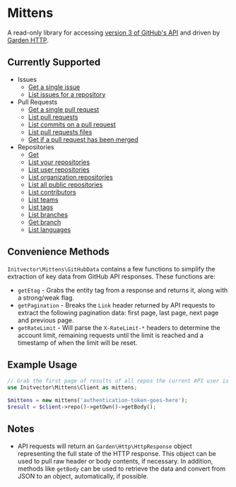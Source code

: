 # Mittens
A read-only library for accessing [version 3 of GitHub's API](https://developer.github.com/v3/) and driven by [Garden HTTP](https://github.com/vanilla/garden-http).

## Currently Supported
* Issues
  * [Get a single issue](https://developer.github.com/v3/issues/#get-a-single-issue)
  * [List issues for a repository](https://developer.github.com/v3/issues/#list-issues-for-a-repository)
* Pull Requests
  * [Get a single pull request](https://developer.github.com/v3/pulls/#get-a-single-pull-request)
  * [List pull requests](https://developer.github.com/v3/pulls/#list-pull-requests)
  * [List commits on a pull request](https://developer.github.com/v3/pulls/#list-commits-on-a-pull-request)
  * [List pull requests files](https://developer.github.com/v3/pulls/#list-pull-requests-files)
  * [Get if a pull request has been merged](https://developer.github.com/v3/pulls/#get-if-a-pull-request-has-been-merged)
* Repositories
  * [Get](https://developer.github.com/v3/repos/#get)
  * [List your repositories](https://developer.github.com/v3/repos/#list-your-repositories)
  * [List user repositories](https://developer.github.com/v3/repos/#list-user-repositories)
  * [List organization repositories](https://developer.github.com/v3/repos/#list-organization-repositories)
  * [List all public repositories](https://developer.github.com/v3/repos/#list-all-public-repositories)
  * [List contributors](https://developer.github.com/v3/repos/#list-contributors)
  * [List teams](https://developer.github.com/v3/repos/#list-teams)
  * [List tags](https://developer.github.com/v3/repos/#list-tags)
  * [List branches](https://developer.github.com/v3/repos/#list-branches)
  * [Get branch](https://developer.github.com/v3/repos/#get-branch)
  * [List languages](https://developer.github.com/v3/repos/#list-languages)

## Convenience Methods
`Initvector\Mittens\GitHubData` contains a few functions to simplify the extraction of key data from GitHub API responses.  These functions are:

* `getEtag` - Grabs the entity tag from a response and returns it, along with a strong/weak flag.
* `getPagination` - Breaks the `Link` header returned by API requests to extract the following pagination data: first page, last page, next page and previous page.
* `getRateLimit` - Will parse the `X-RateLimit-*` headers to determine the account limit, remaining requests until the limit is reached and a timestamp of when the limit will be reset.

## Example Usage
```php
// Grab the first page of results of all repos the current API user is associated with
use Initvector\Mittens\Client as mittens;

$mittens = new mittens('authentication-token-goes-here');
$result = $client->repo()->getOwn()->getBody();
```

## Notes
* API requests will return an `Garden\Http\HttpResponse` object representing the full state of the HTTP response.  This object can be used to pull raw header or body contents, if necessary.  In addition, methods like `getBody` can be used to retrieve the data and convert from JSON to an object, automatically, if possible.
